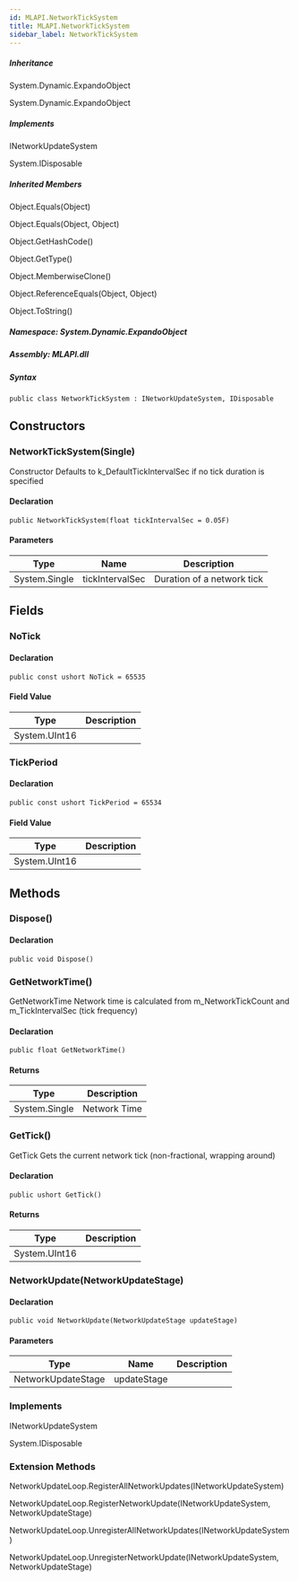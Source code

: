 ```yaml
---  
id: MLAPI.NetworkTickSystem  
title: MLAPI.NetworkTickSystem
sidebar_label: NetworkTickSystem
---
```


<div class="markdown level0 summary">

</div>

<div class="markdown level0 conceptual">

</div>

<div class="inheritance">

##### Inheritance

<div class="level0">

System.Dynamic.ExpandoObject

</div>

<div class="level1">

System.Dynamic.ExpandoObject

</div>

</div>

<div classs="implements">

##### Implements

<div>

INetworkUpdateSystem

</div>

<div>

System.IDisposable

</div>

</div>

<div class="inheritedMembers">

##### Inherited Members

<div>

Object.Equals(Object)

</div>

<div>

Object.Equals(Object, Object)

</div>

<div>

Object.GetHashCode()

</div>

<div>

Object.GetType()

</div>

<div>

Object.MemberwiseClone()

</div>

<div>

Object.ReferenceEquals(Object, Object)

</div>

<div>

Object.ToString()

</div>

</div>

##### **Namespace**: System.Dynamic.ExpandoObject

##### **Assembly**: MLAPI.dll

##### Syntax

    public class NetworkTickSystem : INetworkUpdateSystem, IDisposable

## Constructors 

### NetworkTickSystem(Single)

<div class="markdown level1 summary">

Constructor Defaults to k\_DefaultTickIntervalSec if no tick duration is
specified

</div>

<div class="markdown level1 conceptual">

</div>

#### Declaration

    public NetworkTickSystem(float tickIntervalSec = 0.05F)

#### Parameters

| Type          | Name            | Description                |
|---------------|-----------------|----------------------------|
| System.Single | tickIntervalSec | Duration of a network tick |

## Fields

### NoTick

<div class="markdown level1 summary">

</div>

<div class="markdown level1 conceptual">

</div>

#### Declaration

    public const ushort NoTick = 65535

#### Field Value

| Type          | Description |
|---------------|-------------|
| System.UInt16 |             |

### TickPeriod

<div class="markdown level1 summary">

</div>

<div class="markdown level1 conceptual">

</div>

#### Declaration

    public const ushort TickPeriod = 65534

#### Field Value

| Type          | Description |
|---------------|-------------|
| System.UInt16 |             |

## Methods 

### Dispose()

<div class="markdown level1 summary">

</div>

<div class="markdown level1 conceptual">

</div>

#### Declaration

    public void Dispose()

### GetNetworkTime()

<div class="markdown level1 summary">

GetNetworkTime Network time is calculated from m\_NetworkTickCount and
m\_TickIntervalSec (tick frequency)

</div>

<div class="markdown level1 conceptual">

</div>

#### Declaration

    public float GetNetworkTime()

#### Returns

| Type          | Description  |
|---------------|--------------|
| System.Single | Network Time |

### GetTick()

<div class="markdown level1 summary">

GetTick Gets the current network tick (non-fractional, wrapping around)

</div>

<div class="markdown level1 conceptual">

</div>

#### Declaration

    public ushort GetTick()

#### Returns

| Type          | Description |
|---------------|-------------|
| System.UInt16 |             |

### NetworkUpdate(NetworkUpdateStage)

<div class="markdown level1 summary">

</div>

<div class="markdown level1 conceptual">

</div>

#### Declaration

    public void NetworkUpdate(NetworkUpdateStage updateStage)

#### Parameters

| Type               | Name        | Description |
|--------------------|-------------|-------------|
| NetworkUpdateStage | updateStage |             |

### Implements

<div>

INetworkUpdateSystem

</div>

<div>

System.IDisposable

</div>

### Extension Methods

<div>

NetworkUpdateLoop.RegisterAllNetworkUpdates(INetworkUpdateSystem)

</div>

<div>

NetworkUpdateLoop.RegisterNetworkUpdate(INetworkUpdateSystem,
NetworkUpdateStage)

</div>

<div>

NetworkUpdateLoop.UnregisterAllNetworkUpdates(INetworkUpdateSystem)

</div>

<div>

NetworkUpdateLoop.UnregisterNetworkUpdate(INetworkUpdateSystem,
NetworkUpdateStage)

</div>
